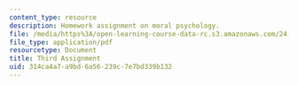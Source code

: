 ```yaml
---
content_type: resource
description: Homework assignment on moral psychology.
file: /media/https%3A/open-learning-course-data-rc.s3.amazonaws.com/24-120-moral-psychology-spring-2009/314ca4a7a9bd6a56239c7e7bd339b132_MIT24_120s09_assn03.pdf
file_type: application/pdf
resourcetype: Document
title: Third Assignment
uid: 314ca4a7-a9bd-6a56-239c-7e7bd339b132
---
```

